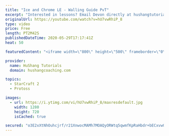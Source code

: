 ```yaml
---
title: "Ice and Chrome LE - Walling Guide PvT"
excerpt: "Interested in lessons? Email Devon directly at hushangtutorials@outlook.com ------------------------------------------------------------------------------------------------------- Want to support HuShang Tutorials directly? Patreon is a website where you can contribute a monthly donation that will help"
originalUrl: https://youtube.com/watch?v=hU7vwRhiP_8
type: video
price: Free
length: PT2M42S
publishedDateTime: 2020-05-29T17:17:41Z
heat: 50

featuredContent: "<iframe width=\"800\" height=\"500\" frameborder=\"0\" src=\"https://www.youtube.com/embed/hU7vwRhiP_8\" allow=\"accelerometer; autoplay; encrypted-media; gyroscope; picture-in-picture\" allowfullscreen></iframe>"

provider:
  name: HuShang Tutorials
  domain: hushangcoaching.com

topics:
  - StarCraft 2
  - Protoss

images:
  - url: https://i.ytimg.com/vi/hU7vwRhiP_8/maxresdefault.jpg
    width: 1280
    height: 720
    isCached: true

secured: "o3E2xXtNhOuhcjrf/r21XnwocMAMh7MOAQyORWtq5qwmfKpRaHbdr+bECxvw0bxiUeQV5egyQ3UxnLynnhyceL5gDGaez9meb2EQ8TY4ztG4CxCsTEYAOoIUK8WjMeHJXxoo2r+iKmtQxPqcDTdcK7fv6MddHvhtDrhdxv3UGY7f4mA2LI99IlErM0hoIvKYpM41gMLROBellwRaWerH9YpXmFUGw7dC0lVnkP7HWjyewj/IiPQszwSUypPRim0mcSRkl5nVIAJXUjVh8qMCNdT3EZw4pAVYnbVybs3SxG2fKwoNKekShWLdTv4jbl8ocs6DwZvn8LLM+I2m3B3j2nkftKevDTUBVeebK1cxg/dYMvEDX5/0/4Ls3d/N4Nn8VkW72idEpBoebizcntui/EykI7vYHJ/qsTy4T6cUI/Q=;UQyv1MFWb4ZDf1tewQOxHA=="
---
```


